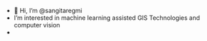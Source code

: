 - 👋 Hi, I’m @sangitaregmi
- I’m interested in machine learning assisted GIS Technologies and computer vision
- 


<!---
sangitaregmi/sangitaregmi is a ✨ special ✨ repository because its `README.md` (this file) appears on your GitHub profile.
You can click the Preview link to take a look at your changes.
--->
